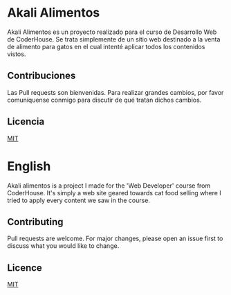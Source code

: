 # Akali Alimentos

Akali Alimentos es un proyecto realizado para el curso de Desarrollo Web de CoderHouse. Se trata simplemente de un sitio web destinado a la venta de alimento para gatos en el cual intenté aplicar todos los contenidos vistos.


## Contribuciones

Las Pull requests son bienvenidas. Para realizar grandes cambios, por favor comuníquense conmigo para discutir de qué tratan dichos cambios.

## Licencia

[MIT](https://choosealicense.com/licenses/mit/)

# English

Akali alimentos is a project I made for the 'Web Developer' course from CoderHouse. It's simply a web site geared towards cat food selling where I tried to apply every content we saw in the course.

## Contributing

Pull requests are welcome. For major changes, please open an issue first to discuss what you would like to change.

## Licence

[MIT](https://choosealicense.com/licenses/mit/)